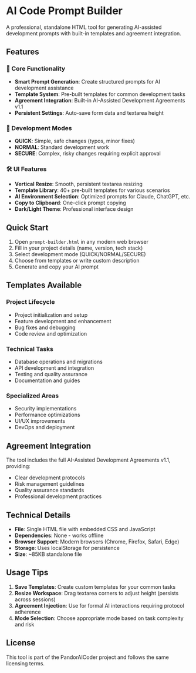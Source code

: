 # AI Code Prompt Builder

A professional, standalone HTML tool for generating AI-assisted development prompts with built-in templates and agreement integration.

## Features

### 🚀 Core Functionality
- **Smart Prompt Generation**: Create structured prompts for AI development assistance
- **Template System**: Pre-built templates for common development tasks
- **Agreement Integration**: Built-in AI-Assisted Development Agreements v1.1
- **Persistent Settings**: Auto-save form data and textarea height

### 🎯 Development Modes
- **QUICK**: Simple, safe changes (typos, minor fixes)
- **NORMAL**: Standard development work
- **SECURE**: Complex, risky changes requiring explicit approval

### 🛠️ UI Features
- **Vertical Resize**: Smooth, persistent textarea resizing
- **Template Library**: 40+ pre-built templates for various scenarios
- **AI Environment Selection**: Optimized prompts for Claude, ChatGPT, etc.
- **Copy to Clipboard**: One-click prompt copying
- **Dark/Light Theme**: Professional interface design

## Quick Start

1. Open `prompt-builder.html` in any modern web browser
2. Fill in your project details (name, version, tech stack)
3. Select development mode (QUICK/NORMAL/SECURE)
4. Choose from templates or write custom description
5. Generate and copy your AI prompt

## Templates Available

### Project Lifecycle
- Project initialization and setup
- Feature development and enhancement
- Bug fixes and debugging
- Code review and optimization

### Technical Tasks
- Database operations and migrations
- API development and integration
- Testing and quality assurance
- Documentation and guides

### Specialized Areas
- Security implementations
- Performance optimizations
- UI/UX improvements
- DevOps and deployment

## Agreement Integration

The tool includes the full AI-Assisted Development Agreements v1.1, providing:
- Clear development protocols
- Risk management guidelines
- Quality assurance standards
- Professional development practices

## Technical Details

- **File**: Single HTML file with embedded CSS and JavaScript
- **Dependencies**: None - works offline
- **Browser Support**: Modern browsers (Chrome, Firefox, Safari, Edge)
- **Storage**: Uses localStorage for persistence
- **Size**: ~85KB standalone file

## Usage Tips

1. **Save Templates**: Create custom templates for your common tasks
2. **Resize Workspace**: Drag textarea corners to adjust height (persists across sessions)
3. **Agreement Injection**: Use for formal AI interactions requiring protocol adherence
4. **Mode Selection**: Choose appropriate mode based on task complexity and risk

## License

This tool is part of the PandorAICoder project and follows the same licensing terms.